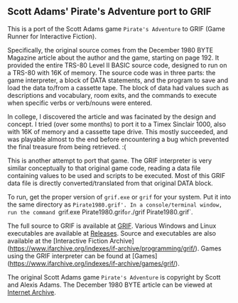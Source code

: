 ## Scott Adams' Pirate's Adventure port to GRIF

This is a port of the Scott Adams game `Pirate's Adventure` to GRIF (Game Runner for Interactive Fiction).

Specifically, the original source comes from the December 1980 BYTE Magazine article about the author and the game, starting on page 192. It provided the entire TRS-80 Level II BASIC source code, designed to run on a TRS-80 with 16K of memory. The source code was in three parts: the game interpreter, a block of DATA statements, and the program to save and load the data to/from a cassette tape. The block of data had values such as descriptions and vocabulary, room exits, and the commands to execute when specific verbs or verb/nouns were entered.

In college, I discovered the article and was facinated by the design and concept. I tried (over some months) to port it to a Timex Sinclair 1000, also with 16K of memory and a cassette tape drive. This mostly succeeded, and was playable almost to the end before encountering a bug which prevented the final treasure from being retrieved. :(

This is another attempt to port that game. The GRIF interpreter is very similar conceptually to that original game code, reading a data file containing values to be used and scripts to be executed. Most of this GRIF data file is directly converted/translated from that original DATA block.

To run, get the proper version of `grif.exe` or `grif` for your system. Put it into the same directory as `Pirate1980.grif'. In a console/terminal window, run the command `grif.exe Pirate1980.grif` or `./grif Pirate1980.grif`.

The full source to GRIF is available at [GRIF](https://github.com/BakkerGames/GRIF). Various Windows and Linux executables are available at [Releases](https://github.com/BakkerGames/GRIF/releases). Source and executables are also available at the [Interactive Fiction Archive] (https://www.ifarchive.org/indexes/if-archive/programming/grif/). Games using the GRIF interpreter can be found at [Games] (https://www.ifarchive.org/indexes/if-archive/games/grif/).

The original Scott Adams game `Pirate's Adventure` is copyright by Scott and Alexis Adams. The December 1980 BYTE article can be viewed at [Internet Archive](https://archive.org/details/byte-magazine-1980-12/page/n193/mode/2up).